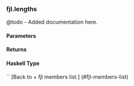 ### fjl.lengths
@todo - Added documentation here.

#### Parameters

#### Returns
 
#### Haskell Type
``
[Back to  + fjl members list.]
(#fjl-members-list)
